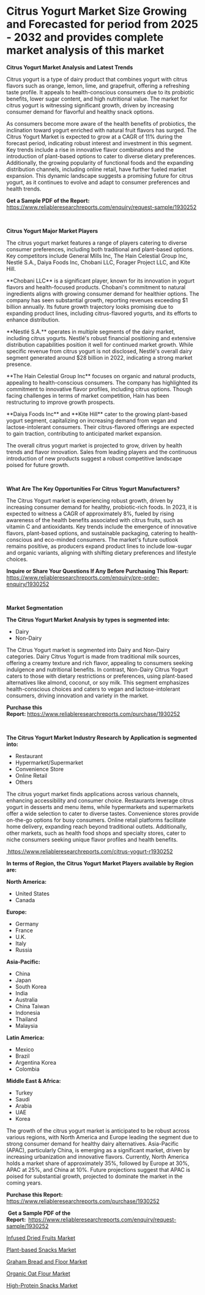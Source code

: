 <p><h1>Citrus Yogurt Market Size Growing and Forecasted for period from 2025 - 2032 and provides complete market analysis of this market</h1></p><p><strong>Citrus Yogurt Market Analysis and Latest Trends</strong></p>
<p><p>Citrus yogurt is a type of dairy product that combines yogurt with citrus flavors such as orange, lemon, lime, and grapefruit, offering a refreshing taste profile. It appeals to health-conscious consumers due to its probiotic benefits, lower sugar content, and high nutritional value. The market for citrus yogurt is witnessing significant growth, driven by increasing consumer demand for flavorful and healthy snack options.</p><p>As consumers become more aware of the health benefits of probiotics, the inclination toward yogurt enriched with natural fruit flavors has surged. The Citrus Yogurt Market is expected to grow at a CAGR of 11% during the forecast period, indicating robust interest and investment in this segment. Key trends include a rise in innovative flavor combinations and the introduction of plant-based options to cater to diverse dietary preferences. Additionally, the growing popularity of functional foods and the expanding distribution channels, including online retail, have further fueled market expansion. This dynamic landscape suggests a promising future for citrus yogurt, as it continues to evolve and adapt to consumer preferences and health trends.</p></p>
<p><strong>Get a Sample PDF of the Report:&nbsp;</strong> <a href="https://www.reliableresearchreports.com/enquiry/request-sample/1930252?utm_campaign=9&utm_medium=2&utm_source=Github&utm_content=ia&utm_term=16012025&utm_id=citrus-yogurt">https://www.reliableresearchreports.com/enquiry/request-sample/1930252</a></p>
<p>&nbsp;</p>
<p><strong>Citrus Yogurt Major Market Players</strong></p>
<p><p>The citrus yogurt market features a range of players catering to diverse consumer preferences, including both traditional and plant-based options. Key competitors include General Mills Inc, The Hain Celestial Group Inc, Nestlé S.A., Daiya Foods Inc, Chobani LLC, Forager Project LLC, and Kite Hill.</p><p>**Chobani LLC** is a significant player, known for its innovation in yogurt flavors and health-focused products. Chobani's commitment to natural ingredients aligns with growing consumer demand for healthier options. The company has seen substantial growth, reporting revenues exceeding $1 billion annually. Its future growth trajectory looks promising due to expanding product lines, including citrus-flavored yogurts, and its efforts to enhance distribution.</p><p>**Nestlé S.A.** operates in multiple segments of the dairy market, including citrus yogurts. Nestlé's robust financial positioning and extensive distribution capabilities position it well for continued market growth. While specific revenue from citrus yogurt is not disclosed, Nestlé's overall dairy segment generated around $28 billion in 2022, indicating a strong market presence.</p><p>**The Hain Celestial Group Inc** focuses on organic and natural products, appealing to health-conscious consumers. The company has highlighted its commitment to innovative flavor profiles, including citrus options. Though facing challenges in terms of market competition, Hain has been restructuring to improve growth prospects.</p><p>**Daiya Foods Inc** and **Kite Hill** cater to the growing plant-based yogurt segment, capitalizing on increasing demand from vegan and lactose-intolerant consumers. Their citrus-flavored offerings are expected to gain traction, contributing to anticipated market expansion.</p><p>The overall citrus yogurt market is projected to grow, driven by health trends and flavor innovation. Sales from leading players and the continuous introduction of new products suggest a robust competitive landscape poised for future growth.</p></p>
<p>&nbsp;</p>
<p><strong>What Are The Key Opportunities For Citrus Yogurt Manufacturers?</strong></p>
<p><p>The Citrus Yogurt market is experiencing robust growth, driven by increasing consumer demand for healthy, probiotic-rich foods. In 2023, it is expected to witness a CAGR of approximately 8%, fueled by rising awareness of the health benefits associated with citrus fruits, such as vitamin C and antioxidants. Key trends include the emergence of innovative flavors, plant-based options, and sustainable packaging, catering to health-conscious and eco-minded consumers. The market's future outlook remains positive, as producers expand product lines to include low-sugar and organic variants, aligning with shifting dietary preferences and lifestyle choices.</p></p>
<p><strong>Inquire or Share Your Questions If Any Before Purchasing This Report:</strong> <a href="https://www.reliableresearchreports.com/enquiry/pre-order-enquiry/1930252?utm_campaign=9&utm_medium=2&utm_source=Github&utm_content=ia&utm_term=16012025&utm_id=citrus-yogurt">https://www.reliableresearchreports.com/enquiry/pre-order-enquiry/1930252</a></p>
<p>&nbsp;</p>
<p><strong>Market Segmentation</strong></p>
<p><strong>The Citrus Yogurt Market Analysis by types is segmented into:</strong></p>
<p><ul><li>Dairy</li><li>Non-Dairy</li></ul></p>
<p><p>The Citrus Yogurt market is segmented into Dairy and Non-Dairy categories. Dairy Citrus Yogurt is made from traditional milk sources, offering a creamy texture and rich flavor, appealing to consumers seeking indulgence and nutritional benefits. In contrast, Non-Dairy Citrus Yogurt caters to those with dietary restrictions or preferences, using plant-based alternatives like almond, coconut, or soy milk. This segment emphasizes health-conscious choices and caters to vegan and lactose-intolerant consumers, driving innovation and variety in the market.</p></p>
<p><strong>Purchase this Report:&nbsp;</strong><a href="https://www.reliableresearchreports.com/purchase/1930252?utm_campaign=9&utm_medium=2&utm_source=Github&utm_content=ia&utm_term=16012025&utm_id=citrus-yogurt">https://www.reliableresearchreports.com/purchase/1930252</a></p>
<p>&nbsp;</p>
<p><strong>The Citrus Yogurt Market Industry Research by Application is segmented into:</strong></p>
<p><ul><li>Restaurant</li><li>Hypermarket/Supermarket</li><li>Convenience Store</li><li>Online Retail</li><li>Others</li></ul></p>
<p><p>The citrus yogurt market finds applications across various channels, enhancing accessibility and consumer choice. Restaurants leverage citrus yogurt in desserts and menu items, while hypermarkets and supermarkets offer a wide selection to cater to diverse tastes. Convenience stores provide on-the-go options for busy consumers. Online retail platforms facilitate home delivery, expanding reach beyond traditional outlets. Additionally, other markets, such as health food shops and specialty stores, cater to niche consumers seeking unique flavor profiles and health benefits.</p></p>
<p><a href="https://www.reliableresearchreports.com/citrus-yogurt-r1930252?utm_campaign=9&utm_medium=2&utm_source=Github&utm_content=ia&utm_term=16012025&utm_id=citrus-yogurt">&nbsp;https://www.reliableresearchreports.com/citrus-yogurt-r1930252</a></p>
<p><strong>In terms of Region, the Citrus Yogurt Market Players available by Region are:</strong></p>
<p>
    <p> <strong> North America: </strong>
        <ul>
            <li>United States</li>
            <li>Canada</li>
        </ul>
        </p> 
    <p> <strong> Europe: </strong>
        <ul>
            <li>Germany</li>
            <li>France</li>
            <li>U.K.</li>
            <li>Italy</li>
            <li>Russia</li>
        </ul>
        </p> 
    <p> <strong> Asia-Pacific: </strong>
        <ul>
            <li>China</li>
            <li>Japan</li>
            <li>South Korea</li>
            <li>India</li>
            <li>Australia</li>
            <li>China Taiwan</li>
            <li>Indonesia</li>
            <li>Thailand</li>
            <li>Malaysia</li>
        </ul>
        </p> 
    <p> <strong> Latin America: </strong>
        <ul>
            <li>Mexico</li>
            <li>Brazil</li>
            <li>Argentina Korea</li>
            <li>Colombia</li>
        </ul>
        </p> 
    <p> <strong> Middle East & Africa: </strong>
        <ul>
            <li>Turkey</li>
            <li>Saudi</li>
            <li>Arabia</li>
            <li>UAE</li>
            <li>Korea</li>
        </ul>
    </p>
    </p>
<p><p>The growth of the citrus yogurt market is anticipated to be robust across various regions, with North America and Europe leading the segment due to strong consumer demand for healthy dairy alternatives. Asia-Pacific (APAC), particularly China, is emerging as a significant market, driven by increasing urbanization and innovative flavors. Currently, North America holds a market share of approximately 35%, followed by Europe at 30%, APAC at 25%, and China at 10%. Future projections suggest that APAC is poised for substantial growth, projected to dominate the market in the coming years.</p></p>
<p><strong>Purchase this Report: </strong><a href="https://www.reliableresearchreports.com/purchase/1930252?utm_campaign=9&utm_medium=2&utm_source=Github&utm_content=ia&utm_term=16012025&utm_id=citrus-yogurt">https://www.reliableresearchreports.com/purchase/1930252</a></p>
<p>&nbsp;<strong>Get a Sample PDF of the Report:&nbsp;&nbsp;</strong><a href="https://www.reliableresearchreports.com/enquiry/request-sample/1930252?utm_campaign=9&utm_medium=2&utm_source=Github&utm_content=ia&utm_term=16012025&utm_id=citrus-yogurt">https://www.reliableresearchreports.com/enquiry/request-sample/1930252</a></p>
<p><strong></strong></p>
<p><p><a href="https://github.com/WashimHussain441/Market-Research-Report-List-1/blob/main/infused-dried-fruits-market.md?utm_campaign=9&utm_medium=2&utm_source=Github&utm_content=ia&utm_term=16012025&utm_id=citrus-yogurt">Infused Dried Fruits Market</a></p><p><a href="https://github.com/SanjidaMahmud54/Market-Research-Report-List-1/blob/main/plant-based-snacks-market.md?utm_campaign=9&utm_medium=2&utm_source=Github&utm_content=ia&utm_term=16012025&utm_id=citrus-yogurt">Plant-based Snacks Market</a></p><p><a href="https://github.com/ulyssacrayne00231/Market-Research-Report-List-1/blob/main/graham-bread-and-floor-market.md?utm_campaign=9&utm_medium=2&utm_source=Github&utm_content=ia&utm_term=16012025&utm_id=citrus-yogurt">Graham Bread and Floor Market</a></p><p><a href="https://github.com/manesros8/Market-Research-Report-List-1/blob/main/organic-oat-flour-market.md?utm_campaign=9&utm_medium=2&utm_source=Github&utm_content=ia&utm_term=16012025&utm_id=citrus-yogurt">Organic Oat Flour Market</a></p><p><a href="https://github.com/hgf64gh/Market-Research-Report-List-1/blob/main/high-protein-snacks-market.md?utm_campaign=9&utm_medium=2&utm_source=Github&utm_content=ia&utm_term=16012025&utm_id=citrus-yogurt">High-Protein Snacks Market</a></p></p>